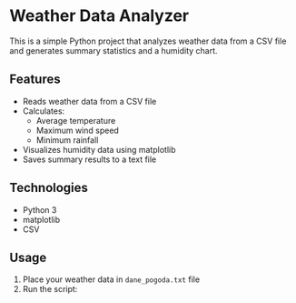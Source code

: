 # Weather Data Analyzer

This is a simple Python project that analyzes weather data from a CSV file and generates summary statistics and a humidity chart.

## Features

- Reads weather data from a CSV file
- Calculates:
  - Average temperature
  - Maximum wind speed
  - Minimum rainfall
- Visualizes humidity data using matplotlib
- Saves summary results to a text file

## Technologies

- Python 3
- matplotlib
- CSV

## Usage

1. Place your weather data in `dane_pogoda.txt` file
2. Run the script:
